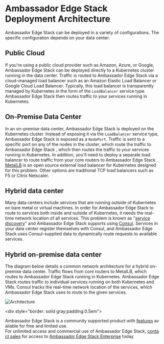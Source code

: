 # Ambassador Edge Stack Deployment Architecture

Ambassador Edge Stack can be deployed in a variety of configurations. The specific configuration depends on your data center.

## Public Cloud

If you're using a public cloud provider such as Amazon, Azure, or Google, Ambassador Edge Stack can be deployed directly to a Kubernetes cluster running in the data center. Traffic is routed to Ambassador Edge Stack via a cloud-managed load balancer such as an Amazon Elastic Load Balancer or Google Cloud Load Balancer. Typically, this load balancer is transparently managed by Kubernetes in the form of the `LoadBalancer` service type. Ambassador Edge Stack then routes traffic to your services running in Kubernetes.

## On-Premise Data Center

In an on-premise data center, Ambassador Edge Stack is deployed on the Kubernetes cluster. Instead of exposing it via the `LoadBalancer` service type, Ambassador Edge Stack is exposed as a `NodePort`. Traffic is sent to a specific port on any of the nodes in the cluster, which route the traffic to Ambassador Edge Stack , which then routes the traffic to your services running in Kubernetes. In addition, you'll need to deploy a separate load balancer to route traffic from your core routers to Ambassador Edge Stack . [MetalLB](https://metallb.universe.tf/) is an open source external load balancer for Kubernetes designed for this problem. Other options are traditional TCP load balancers such as F5 or Citrix Netscaler.

## Hybrid data center

Many data centers include services that are running outside of Kubernetes on bare metal or virtual machines. In order for Ambassador Edge Stack to route to services both inside and outside of Kubernetes, it needs the real-time network location of all services. This problem is known as "[service discovery](https://www.datawire.io/guide/traffic/service-discovery-microservices/)" and Ambassador Edge Stack supports using [Consul](https://www.consul.io). Services in your data center register themselves with Consul, and Ambassador Edge Stack uses Consul-supplied data to dynamically route requests to available services.

## Hybrid on-premise data center

The diagram below details a common network architecture for a hybrid on-premise data center. Traffic flows from core routers to MetalLB, which routes to Ambassador Edge Stack running in Kubernetes. Ambassador Edge Stack routes traffic to individual services running on both Kubernetes and VMs. Consul tracks the real-time network location of the services, which Ambassador Edge Stack uses to route to the given services.

![Architecture](/doc-images/consul-ambassador.png)


<div style="border: solid gray;padding:0.5em">

Ambassador Edge Stack is a community supported product with [features](getambassador.io/features) available for free and limited use. For unlimited access and commercial use of Ambassador Edge Stack, [contact sales](https:/www.getambassador.io/contact) for access to [Ambassador Edge Stack Enterprise](/user-guide/ambassador-edge-stack-enterprise) today.

</div>
